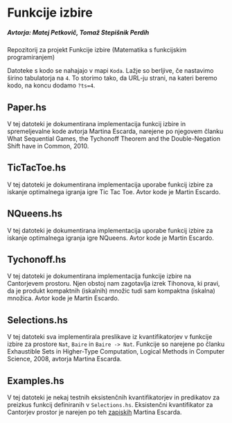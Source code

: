 # Funkcije izbire

##### Avtorja: Matej Petkovič, Tomaž Stepišnik Perdih


Repozitorij za projekt Funkcije izbire (Matematika s funkcijskim programiranjem)

Datoteke s kodo se nahajajo v mapi `Koda`.
Lažje so berljive, če nastavimo širino tabulatorja na `4`.
To storimo tako, da URL-ju strani, na kateri beremo kodo,
na koncu dodamo `?ts=4`.


## Paper.hs

V tej datoteki je dokumentirana implementacija funkcij izbire in
spremeljevalne kode avtorja Martina Escarda, narejene po njegovem članku
What Sequential Games, the Tychonoff Theorem and the Double-Negation
Shift have in Common, 2010.

## TicTacToe.hs

V tej datoteki je dokumentirana implementacija uporabe funkcij izbire za
iskanje optimalnega igranja igre Tic Tac Toe. Avtor kode je Martin Escardo.

## NQueens.hs

V tej datoteki je dokumentirana implementacija uporabe funkcij izbire za
iskanje optimalnega igranja igre NQueens. Avtor kode je Martin Escardo.

## Tychonoff.hs

V tej datoteki je dokumentirana implementacija funkcije izbire na
Cantorjevem prostoru. Njen obstoj nam zagotavlja izrek Tihonova, ki
pravi, da je produkt kompaktnih (iskalnih) množic tudi sam
kompaktna (iskalna) množica. Avtor kode je Martin Escardo.

## Selections.hs

V tej datoteki sva implementirala preslikave iz kvantifikatorjev v
funkcije izbire za prostore `Nat`, `Baire` in `Baire -> Nat`. Funkcije
so narejene po članku Exhaustible Sets in Higher-Type Computation,
Logical Methods in Computer Science, 2008, avtorja Martina Escarda.


## Examples.hs

V tej datoteki je nekaj testnih eksistenčnih kvantifikatorjev in predikatov
za preizkus funkcij definiranih v `Selections.hs`. Eksistenčni kvantifikator
za Cantorjev prostor je narejen po teh
[zapiskih](http://math.andrej.com/2007/09/28/seemingly-impossible-functional-programs/)
Martina Escarda.
